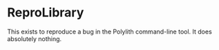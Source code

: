 # ReproLibrary
This exists to reproduce a bug in the Polylith command-line tool.  It does absolutely nothing.